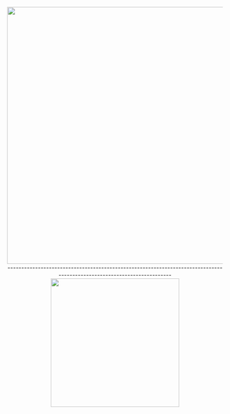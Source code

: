 <p align="center"><img width="600px" src="http://i.imgur.com/tXmKntN.png"/>
-----------------------------------------------------------------------------------------------------------------------
<img width="300px" src="http://i.imgur.com/WDZye0M.png"/></p>
